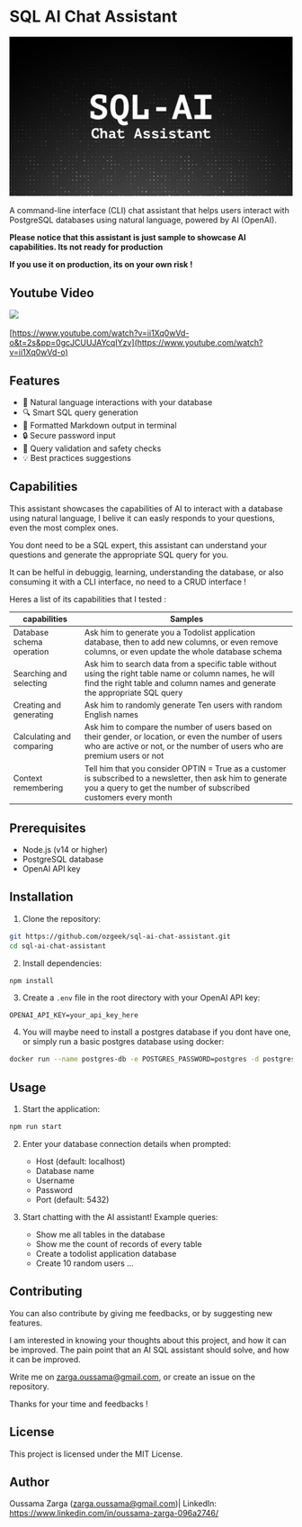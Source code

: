 # SQL AI Chat Assistant

![SQL AI Chat Assistant Logo](images/logo.png)

A command-line interface (CLI) chat assistant that helps users interact with PostgreSQL databases using natural language, powered by AI (OpenAI).

**Please notice that this assistant is just sample to showcase AI capabilities. Its not ready for production**

**If you use it on production, its on your own risk !**

## Youtube Video

[![](https://img.youtube.com/vi/ii1Xq0wVd-o/0.jpg)](https://www.youtube.com/watch?v=ii1Xq0wVd-o)

[https://www.youtube.com/watch?v=ii1Xq0wVd-o&t=2s&pp=0gcJCUUJAYcqIYzv](https://www.youtube.com/watch?v=ii1Xq0wVd-o)

## Features

- 🤖 Natural language interactions with your database
- 🔍 Smart SQL query generation
- 🎨 Formatted Markdown output in terminal
- 🔒 Secure password input
- 📝 Query validation and safety checks
- 💡 Best practices suggestions

## Capabilities

This assistant showcases the capabilities of AI to interact with a database using natural language, I belive it can easly responds to your questions, even the most complex ones.

You dont need to be a SQL expert, this assistant can understand your questions and generate the appropriate SQL query for you.

It can be helful in debuggig, learning, understanding the database, or also consuming it with a CLI interface, no need to a CRUD interface !

Heres a list of its capabilities that I tested :

|capabilities|Samples|
|---|---|
|Database schema operation|Ask him to generate you a Todolist application database, then to add new columns, or even remove columns, or even update the whole database schema|
|Searching and selecting|Ask him to search data from a specific table without using the right table name or column names, he will find the right table and column names and generate the appropriate SQL query|
|Creating and generating|Ask him to randomly generate Ten users with random English names|
|Calculating and comparing|Ask him to compare the number of users based on their gender, or location, or even the number of users who are active or not, or the number of users who are premium users or not|
|Context remembering|Tell him that you consider OPTIN = True as a customer is subscribed to a newsletter, then ask him to generate you a query to get the number of subscribed customers every month|


## Prerequisites

- Node.js (v14 or higher)
- PostgreSQL database
- OpenAI API key

## Installation

1. Clone the repository:

```bash
git https://github.com/ozgeek/sql-ai-chat-assistant.git
cd sql-ai-chat-assistant
```

2. Install dependencies:

```bash
npm install
```

3. Create a `.env` file in the root directory with your OpenAI API key:

```env
OPENAI_API_KEY=your_api_key_here
```

4. You will maybe need to install a postgres database if you dont have one, or simply run a basic postgres database using docker:

```bash
docker run --name postgres-db -e POSTGRES_PASSWORD=postgres -d postgres
```


## Usage

1. Start the application:

```bash
npm run start
```

2. Enter your database connection details when prompted:
   - Host (default: localhost)
   - Database name
   - Username
   - Password
   - Port (default: 5432)

3. Start chatting with the AI assistant! Example queries:
   - Show me all tables in the database
   - Show me the count of records of every table
   - Create a todolist application database
   - Create 10 random users
   ...

## Contributing

You can also contribute by giving me feedbacks, or by suggesting new features.

I am interested in knowing your thoughts about this project, and how it can be improved. The pain point that an AI SQL assistant should solve, and how it can be improved.

Write me on zarga.oussama@gmail.com, or create an issue on the repository.

Thanks for your time and feedbacks !

## License

This project is licensed under the MIT License.

## Author

Oussama Zarga (zarga.oussama@gmail.com)| LinkedIn: https://www.linkedin.com/in/oussama-zarga-096a2746/

